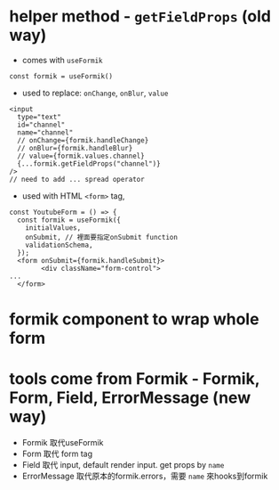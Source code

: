 # helper method - `getFieldProps` (old way)

- comes with `useFormik`
```
const formik = useFormik()
```
- used to replace: `onChange`, `onBlur`, `value`
```
<input
  type="text"
  id="channel"
  name="channel"
  // onChange={formik.handleChange}
  // onBlur={formik.handleBlur}
  // value={formik.values.channel}
  {...formik.getFieldProps("channel")}
/>
// need to add ... spread operator
```
- used with HTML `<form>` tag, 
```
const YoutubeForm = () => {
  const formik = useFormik({
    initialValues,
    onSubmit, // 裡面要指定onSubmit function
    validationSchema,
  });
  <form onSubmit={formik.handleSubmit}>
        <div className="form-control">
...
  </form>
```

# formik component to wrap whole form    

# tools come from Formik - Formik, Form, Field, ErrorMessage (new way)
- Formik 取代useFormik
- Form 取代 form tag
- Field 取代 input, default render input. get props by `name`
- ErrorMessage 取代原本的formik.errors，需要 `name` 來hooks到formik

            
            

